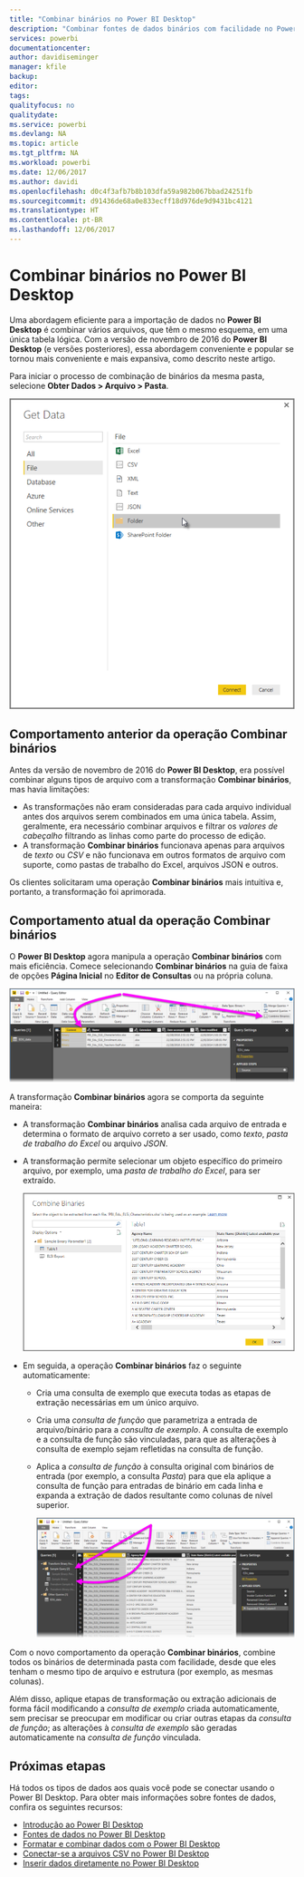 ```yaml
---
title: "Combinar binários no Power BI Desktop"
description: "Combinar fontes de dados binários com facilidade no Power BI Desktop"
services: powerbi
documentationcenter: 
author: davidiseminger
manager: kfile
backup: 
editor: 
tags: 
qualityfocus: no
qualitydate: 
ms.service: powerbi
ms.devlang: NA
ms.topic: article
ms.tgt_pltfrm: NA
ms.workload: powerbi
ms.date: 12/06/2017
ms.author: davidi
ms.openlocfilehash: d0c4f3afb7b8b103dfa59a982b067bbad24251fb
ms.sourcegitcommit: d91436de68a0e833ecff18d976de9d9431bc4121
ms.translationtype: HT
ms.contentlocale: pt-BR
ms.lasthandoff: 12/06/2017
---
```

# <a name="combine-binaries-in-power-bi-desktop"></a>Combinar binários no Power BI Desktop
Uma abordagem eficiente para a importação de dados no **Power BI Desktop** é combinar vários arquivos, que têm o mesmo esquema, em uma única tabela lógica. Com a versão de novembro de 2016 do **Power BI Desktop** (e versões posteriores), essa abordagem conveniente e popular se tornou mais conveniente e mais expansiva, como descrito neste artigo.

Para iniciar o processo de combinação de binários da mesma pasta, selecione **Obter Dados > Arquivo > Pasta**.

![](media/desktop-combine-binaries/combine-binaries_1.png)

## <a name="previous-combine-binaries-behavior"></a>Comportamento anterior da operação Combinar binários
Antes da versão de novembro de 2016 do **Power BI Desktop**, era possível combinar alguns tipos de arquivo com a transformação **Combinar binários**, mas havia limitações:

* As transformações não eram consideradas para cada arquivo individual antes dos arquivos serem combinados em uma única tabela. Assim, geralmente, era necessário combinar arquivos e filtrar os *valores de cabeçalho* filtrando as linhas como parte do processo de edição.
* A transformação **Combinar binários** funcionava apenas para arquivos de *texto* ou *CSV* e não funcionava em outros formatos de arquivo com suporte, como pastas de trabalho do Excel, arquivos JSON e outros.

Os clientes solicitaram uma operação **Combinar binários** mais intuitiva e, portanto, a transformação foi aprimorada.

## <a name="current-combine-binaries-behavior"></a>Comportamento atual da operação Combinar binários
O **Power BI Desktop** agora manipula a operação **Combinar binários** com mais eficiência. Comece selecionando **Combinar binários** na guia de faixa de opções **Página Inicial** no **Editor de Consultas** ou na própria coluna.

![](media/desktop-combine-binaries/combine-binaries_2a.png)

A transformação **Combinar binários** agora se comporta da seguinte maneira:

* A transformação **Combinar binários** analisa cada arquivo de entrada e determina o formato de arquivo correto a ser usado, como *texto*, *pasta de trabalho do Excel* ou arquivo *JSON*.
* A transformação permite selecionar um objeto específico do primeiro arquivo, por exemplo, uma *pasta de trabalho do Excel*, para ser extraído.
  
  ![](media/desktop-combine-binaries/combine-binaries_3.png)
* Em seguida, a operação **Combinar binários** faz o seguinte automaticamente:
  
  * Cria uma consulta de exemplo que executa todas as etapas de extração necessárias em um único arquivo.
  * Cria uma *consulta de função* que parametriza a entrada de arquivo/binário para a *consulta de exemplo*. A consulta de exemplo e a consulta de função são vinculadas, para que as alterações à consulta de exemplo sejam refletidas na consulta de função.
  * Aplica a *consulta de função* à consulta original com binários de entrada (por exemplo, a consulta *Pasta*) para que ela aplique a consulta de função para entradas de binário em cada linha e expanda a extração de dados resultante como colunas de nível superior.
    
    ![](media/desktop-combine-binaries/combine-binaries_4.png)

Com o novo comportamento da operação **Combinar binários**, combine todos os binários de determinada pasta com facilidade, desde que eles tenham o mesmo tipo de arquivo e estrutura (por exemplo, as mesmas colunas).

Além disso, aplique etapas de transformação ou extração adicionais de forma fácil modificando a *consulta de exemplo* criada automaticamente, sem precisar se preocupar em modificar ou criar outras etapas da *consulta de função*; as alterações à *consulta de exemplo* são geradas automaticamente na *consulta de função* vinculada.

## <a name="next-steps"></a>Próximas etapas
Há todos os tipos de dados aos quais você pode se conectar usando o Power BI Desktop. Para obter mais informações sobre fontes de dados, confira os seguintes recursos:

* [Introdução ao Power BI Desktop](desktop-getting-started.md)
* [Fontes de dados no Power BI Desktop](desktop-data-sources.md)
* [Formatar e combinar dados com o Power BI Desktop](desktop-shape-and-combine-data.md)
* [Conectar-se a arquivos CSV no Power BI Desktop](desktop-connect-csv.md)   
* [Inserir dados diretamente no Power BI Desktop](desktop-enter-data-directly-into-desktop.md)   

